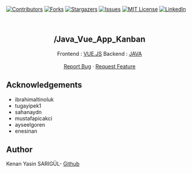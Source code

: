 [![Contributors][contributors-shield]][contributors-url]
[![Forks][forks-shield]][forks-url]
[![Stargazers][stars-shield]][stars-url]
[![Issues][issues-shield]][issues-url]
[![MIT License][license-shield]][license-url]
[![LinkedIn][linkedin-shield]][linkedin-url]

<br>

<p align="center">
  <h2 align="center">/Java_Vue_App_Kanban</h2>
  <p align="center">
    Frontend : <a href="https://github.com/kenanyasinsarigul//Java_Vue_App_Kanban/tree/main/Frontend">VUE.JS</a>
    Backend : <a href="https://github.com/kenanyasinsarigul//Java_Vue_App_Kanban/tree/main/Backend">JAVA</a>
    <br />
    <br />
    <a href="https://github.com/kenanyasinsarigul//Java_Vue_App_Kanban/issues">Report Bug</a>
    ·
    <a href="https://github.com/kenanyasinsarigul//Java_Vue_App_Kanban/issues">Request Feature</a>
  </p>
</p>

## Acknowledgements

- ibrahimaltinoluk
- tugayipek1
- sahanaydn
- mustafapicakci
- ayseelgoren
- enesinan

## Author
Kenan Yasin SARIGÜL- <a href="https://github.com/kenanyasinsarigul/">Github</a>

[contributors-shield]: https://img.shields.io/github/contributors/kenanyasinsarigul//Java_Vue_App_Kanban.svg?style=for-the-badge
[contributors-url]: https://github.com/kenanyasinsarigul//Java_Vue_App_Kanban/graphs/contributors
[forks-shield]: https://img.shields.io/github/forks/kenanyasinsarigul//Java_Vue_App_Kanban.svg?style=for-the-badge
[forks-url]: https://github.com/kenanyasinsarigul//Java_Vue_App_Kanban/network/members
[stars-shield]: https://img.shields.io/github/stars/kenanyasinsarigul//Java_Vue_App_Kanban.svg?style=for-the-badge
[stars-url]: https://github.com/kenanyasinsarigul//Java_Vue_App_Kanban/stargazers
[issues-shield]: https://img.shields.io/github/issues/kenanyasinsarigul//Java_Vue_App_Kanban.svg?style=for-the-badge
[issues-url]: https://github.com/kenanyasinsarigul//Java_Vue_App_Kanban/issues
[license-shield]: https://img.shields.io/github/license/kenanyasinsarigul//Java_Vue_App_Kanban.svg?style=for-the-badge
[license-url]: https://github.com/kenanyasinsarigul//Java_Vue_App_Kanban/blob/master/LICENSE.txt
[linkedin-shield]: https://img.shields.io/badge/-LinkedIn-black.svg?style=for-the-badge&logo=linkedin&colorB=555
[linkedin-url]: https://www.linkedin.com/in/kenan-yasin-sar%C4%B1g%C3%BCl-155379188/

